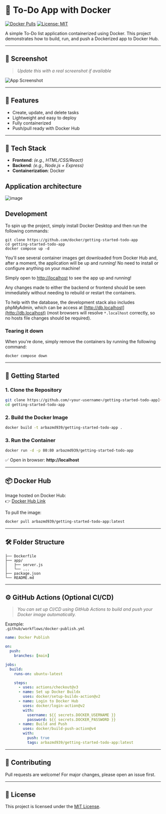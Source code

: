 
# 📝 To-Do App with Docker

[![Docker Pulls](https://img.shields.io/docker/pulls/arbazmd939/getting-started-todo-app.svg)](https://hub.docker.com/r/arbazmd939/getting-started-todo-app)
[![License: MIT](https://img.shields.io/badge/License-MIT-yellow.svg)](LICENSE)

A simple To-Do list application containerized using Docker. This project demonstrates how to build, run, and push a Dockerized app to Docker Hub.

---

## 📸 Screenshot

> _Update this with a real screenshot if available_

![App Screenshot](https://via.placeholder.com/800x400.png?text=To-Do+App+Screenshot)

---

## 🚀 Features

- Create, update, and delete tasks  
- Lightweight and easy to deploy  
- Fully containerized  
- Push/pull ready with Docker Hub

---

## 🧱 Tech Stack

- **Frontend**: *(e.g., HTML/CSS/React)*
- **Backend**: *(e.g., Node.js + Express)*
- **Containerization**: Docker

## Application architecture

![image](https://github.com/docker/getting-started-todo-app/assets/313480/c128b8e4-366f-4b6f-ad73-08e6652b7c4d)

## Development

To spin up the project, simply install Docker Desktop and then run the following 
commands:

```
git clone https://github.com/docker/getting-started-todo-app
cd getting-started-todo-app
docker compose up -d
```

You'll see several container images get downloaded from Docker Hub and, after a
moment, the application will be up and running! No need to install or configure
anything on your machine!

Simply open to [http://localhost](http://localhost) to see the app up and running!

Any changes made to either the backend or frontend should be seen immediately
without needing to rebuild or restart the containers.

To help with the database, the development stack also includes phpMyAdmin, which
can be access at [http://db.localhost](http://db.localhost) (most browsers will 
resolve `*.localhost` correctly, so no hosts file changes should be required).

### Tearing it down

When you're done, simply remove the containers by running the following command:

```
docker compose down
```
---

## 🐳 Getting Started

### 1. Clone the Repository

```bash
git clone https://github.com/<your-username>/getting-started-todo-app](https://github.com/Arbazmohammad/To-Do-App-with-Docker.git
cd getting-started-todo-app
```

### 2. Build the Docker Image

```bash
docker build -t arbazmd939/getting-started-todo-app .
```

### 3. Run the Container

```bash
docker run -d -p 80:80 arbazmd939/getting-started-todo-app
```

✅ Open in browser: **http://localhost**

---

## 📦 Docker Hub

Image hosted on Docker Hub:  
👉 [Docker Hub Link](https://hub.docker.com/r/arbazmd939/getting-started-todo-app)

To pull the image:

```bash
docker pull arbazmd939/getting-started-todo-app:latest
```

---

## 🛠️ Folder Structure

```
├── Dockerfile
├── app/
│   ├── server.js
│   └── ...
├── package.json
└── README.md
```

---

## ⚙️ GitHub Actions (Optional CI/CD)

> _You can set up CI/CD using GitHub Actions to build and push your Docker image automatically._

Example:  
`.github/workflows/docker-publish.yml`

```yaml
name: Docker Publish

on:
  push:
    branches: [main]

jobs:
  build:
    runs-on: ubuntu-latest

    steps:
      - uses: actions/checkout@v3
      - name: Set up Docker Buildx
        uses: docker/setup-buildx-action@v2
      - name: Login to Docker Hub
        uses: docker/login-action@v2
        with:
          username: ${{ secrets.DOCKER_USERNAME }}
          password: ${{ secrets.DOCKER_PASSWORD }}
      - name: Build and Push
        uses: docker/build-push-action@v4
        with:
          push: true
          tags: arbazmd939/getting-started-todo-app:latest
```

---

## 🤝 Contributing

Pull requests are welcome! For major changes, please open an issue first.

---

## 📄 License

This project is licensed under the [MIT License](LICENSE).
